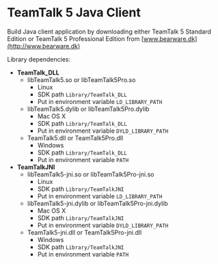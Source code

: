 # TeamTalk 5 Java Client

Build Java client application by downloading either TeamTalk 5
Standard Edition or TeamTalk 5 Professional Edition from
[www.bearware.dk](http://www.bearware.dk)

Library dependencies:

* **TeamTalk_DLL**
  * libTeamTalk5.so or libTeamTalk5Pro.so
    * Linux
    * SDK path `Library/TeamTalk_DLL`
    * Put in environment variable `LD_LIBRARY_PATH`
  * libTeamTalk5.dylib or libTeamTalk5Pro.dylib
    * Mac OS X
    * SDK path `Library/TeamTalk_DLL`
    * Put in environment variable `DYLD_LIBRARY_PATH`
  * TeamTalk5.dll or TeamTalk5Pro.dll
    * Windows
    * SDK path `Library/TeamTalk_DLL`
    * Put in environment variable `PATH`
* **TeamTalkJNI**
  * libTeamTalk5-jni.so or libTeamTalk5Pro-jni.so
    * Linux
    * SDK path `Library/TeamTalkJNI`
    * Put in environment variable `LD_LIBRARY_PATH`
  * libTeamTalk5-jni.dylib or libTeamTalk5Pro-jni.dylib
    * Mac OS X
    * SDK path `Library/TeamTalkJNI`
    * Put in environment variable `DYLD_LIBRARY_PATH`
  * TeamTalk5-jni.dll or TeamTalk5Pro-jni.dll
    * Windows
    * SDK path `Library/TeamTalkJNI`
    * Put in environment variable `PATH`
